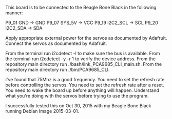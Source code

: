 This board is to be connected to the Beagle Bone Black in the following
manner:

P9_01 GND -> GND
P9_07 SYS_5V -> VCC
P9_19 I2C2_SCL -> SCL
P9_20 I2C2_SDA -> SDA

Apply appropriate external power for the servos as documented by Adafruit.
Connect the servos as documented by Adafruit.

From the terminal run i2cdetect -l to make sure the bus is available.
From the terminal run i2cdetect -y -r 1 to verify the device address.
From the repository main directory run ./bash/link_PCA9685_CLI_main.sh.
From the repository main directory run ./bin/PCA9685_CLI.

I've found that 75Mhz is a good frequency.
You need to set the refresh rate before controlling the servos.
You need to set the refresh rate after a reset.
You need to wake the board up before anything will happen.
Understand what you're doing with the servos before trying to use the program.

I successfully tested this on Oct 30, 2015 with my Beagle Bone Black 
running Debian Image 2015-03-01.
